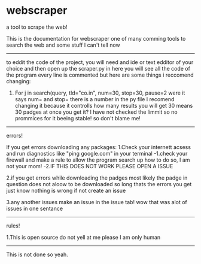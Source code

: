 # webscraper
a tool to scrape the web!


This is the documentation for webscraper one of many comming tools to search the web and some stuff I can't tell now

-----------------
to eddit the code of the project, you will need and ide or text edditor of your choice and then open up the scraper.py in here you will see all the code of the program 
every line is commented but here are some things i reccomend changing:

1. For j in search(query, tld="co.in", num=30, stop=30, pause=2
   were it says num= and stop= there is a number in the py file I recomend changing it because it controlls how many results you will get 30 means 30 padges at once you get it?
   I have not checked the limmit so no prommices for it beeing stable! so don't blame me!
-----------------

errors!

If you get errors downloading any packages:
1.Check your internett acsess and run diagnostics like "ping google.com" in your terminal 
-1.check your firewall and make a rule to allow the program search up how to do so, I am not your mom!
-2.IF THIS DOES NOT WORK PLEASE OPEN A ISSUE

2.if you get errors while downloading the padges most likely the padge in question does not aloow to be downloaded so long thats the errors you get just know nothing is wrong if not create an issue

3.any another issues make an issue in the issue tab! wow that was alot of issues in one sentance

-----------------

rules!

1.This is open source do not yell at me please I am only human

-----------------



This is not done so yeah.

